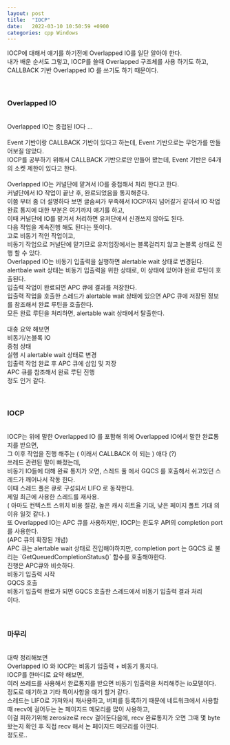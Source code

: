 ```yaml
---
layout: post
title:  "IOCP"
date:   2022-03-10 10:50:59 +0900
categories: cpp Windows
---
```


IOCP에 대해서 얘기를 하기전에 Overlapped IO를 일단 알아야 한다. <br>
내가 배운 순서도 그렇고, IOCP를 쓸때 Overlapped 구조체를 사용 하기도 하고, CALLBACK 기반 Overlapped IO 를 쓰기도 하기 때문이다. <br>
<br>
<br>
### Overlapped IO

<br>
Overlapped IO는 중첩된 IO다 ... <br>
<br>
Event 기반이랑 CALLBACK 기반이 있다고 하는데, Event 기반으로는 무언가를 만들어보질 않았다. <br>
IOCP를 공부하기 위해서 CALLBACK 기반으로만 만들어 봤는데, Event 기반은 64개의 소켓 제한이 있다고 한다. <br>
<br>
Overlapped IO는 커널단에 맡겨서 IO를 중첩해서 처리 한다고 한다. <br> 
커널단에서 IO 작업이 끝난 후, 완료되었음을 통지해준다. <br>
이쯤 부터 좀 더 설명하다 보면 글솜씨가 부족해서 IOCP까지 넘어갈거 같아서 IO 작업 완료 통지에 대한 부분은 여기까지 얘기를 하고, <br>
이때 커널단에 IO를 맡겨서 처리하면 유저단에서 신경쓰지 않아도 된다. <br>
다음 작업을 계속진행 해도 된다는 뜻이다. <br>
고로 비동기 적인 작업이고, <br>
비동기 작업으로 커널단에 맡기므로 유저입장에서는 블록걸리지 않고 논블록 상태로 진행 할 수 있다. <br>
Overlapped IO는 비동기 입출력을 실행하면 alertable wait 상태로 변경된다. <br>
alertbale wait 상태는 비동기 입출력을 위한 상태로, 이 상태에 있어야 완료 루틴이 호출된다. <br>
입출력 작업이 완료되면 APC 큐에 결과를 저장한다. <br>
입출력 작업을 호출한 스레드가 alertable wait 상태에 있으면 APC 큐에 저장된 정보를 참조해서 완료 루틴을 호출한다. <br>
모든 완료 루틴을 처리하면, alertable wait 상태에서 탈출한다. <br>
<br>
대충 요약 해보면 <br>
비동기/논블록 IO <br>
중첩 상태 <br>
실행 시 alertable wait 상태로 변경<br>
입출력 작업 완료 후 APC 큐에 삽입 및 저장<br>
APC 큐를 참조해서 완료 루틴 진행 <br>
정도 인거 같다. <br>
<br>
<br>

### IOCP

<br>
IOCP는 위에 말한 Overlapped IO 를 포함해 위에 Overlapped IO에서 말한 완료통지를 받으면, <br>
그 이후 작업을 진행 해주는 ( 이래서 CALLBACK 이 되는 ) 애다 (?) <br>
쓰레드 관련된 말이 빠졌는데, <br>
비동기 IO들에 대해 완료 통지가 오면, 스레드 풀 에서 GQCS 를 호출해서 쉬고있던 스레드가 깨어나서 작동 한다. <br>
이때 스레드 풀은 큐로 구성되서 LIFO 로 동작한다. <br>
제일 최근에 사용한 스레드를 재사용. <br>
( 아마도 컨텍스트 스위치 비용 절감, 높은 캐시 히트율 기대, 낮은 페이지 폴트 기대 의 이유 일것 같다. ) <br>
또 Overlapped IO는 APC 큐를 사용하지만, IOCP는 윈도우 API의 completion port 를 사용한다. <br>
(APC 큐의 확장된 개념)<br>
APC 큐는 alertable wait 상태로 진입해야하지만, completion port 는 GQCS 로 불리는 `GetQueuedCompletionStatus()` 함수를 호출해야한다.<br>
진행은 APC큐와 비슷하다. <br>
비동기 입출력 시작 <br>
GQCS 호출 <br>
비동기 입출력 완료가 되면 GQCS 호출한 스레드에서 비동기 입출력 결과 처리 <br>
이다. <br>
<br>
<br>

### 마무리

<br>
대략 정리해보면 <br>
Overlapped IO 와 IOCP는 비동기 입출력 + 비동기 통지다. <br>
IOCP를 한마디로 요약 해보면, <br>
여러 쓰레드를 사용해서 완료통지를 받으면 비동기 입출력을 처리해주는 io모델이다. <br>
정도로 얘기하고 기타 특이사항을 얘기 할거 같다. <br>
스레드는 LIFO로 가져와서 재사용하고, 버퍼를 등록하기 때문에 네트워크에서 사용할 때 recv에 걸어두는 논 페이지드 메모리를 많이 사용하고, <br>
이걸 피하기위해 zerosize로 recv 걸어둔다음에, recv 완료통지가 오면 그때 몇 byte 왔는지 확인 후 직접 recv 해서 논 페이지드 메모리를 아낀다. <br>
정도로.. <br>
<br>
<br>




